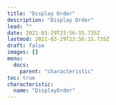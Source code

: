 ```yaml
---
title: "Display Order"
description: "Display Order"
lead: ""
date: 2021-03-29T23:56:15.735Z
lastmod: 2021-03-29T23:56:15.735Z
draft: false
images: []
menu:
  docs:
    parent: "characteristic"
toc: true
characteristic:
  name: "DisplayOrder"
---
```

